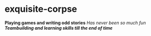# exquisite-corpse

**Playing games and writing odd stories**
_Has never been so much fun_
_**Teambuilding and learning skills till the end of time**_
